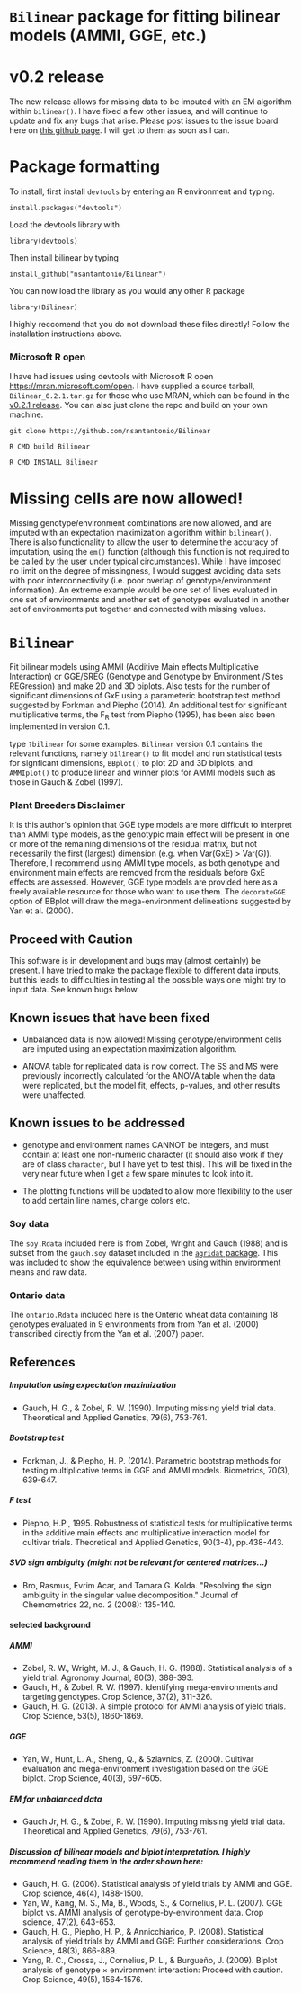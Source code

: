# ```Bilinear``` package for fitting bilinear models (AMMI, GGE, etc.)

# v0.2 release

The new release allows for missing data to be imputed with an EM algorithm within ```bilinear()```. I have fixed a few other issues, and will continue to update and fix any bugs that arise. Please post issues to the issue board here on [this github page](https://github.com/nsantantonio/Bilinear/issues). I will get to them as soon as I can.

# Package formatting

<!-- (August 21, 2017, eclipse edition)  This is the first formal R package for ```bilinear```, version 0.1!  To install, first install ```devtools``` by entering an R environment and typing.  -->

To install, first install ```devtools``` by entering an R environment and typing.  

```install.packages("devtools")```

Load the devtools library with

```library(devtools)```

Then install bilinear by typing

```install_github("nsantantonio/Bilinear")```

You can now load the library as you would any other R package

```library(Bilinear)```

I highly reccomend that you do not download these files directly! Follow the installation instructions above.

### Microsoft R open

I have had issues using devtools with Microsoft R open <https://mran.microsoft.com/open>. I have supplied a source tarball, ```Bilinear_0.2.1.tar.gz``` for those who use MRAN, which can be found in the [v0.2.1 release](https://github.com/nsantantonio/Bilinear/releases/tag/v0.2.1). You can also just clone the repo and build on your own machine. 

```git clone https://github.com/nsantantonio/Bilinear```

```R CMD build Bilinear```

```R CMD INSTALL Bilinear```

# Missing cells are now allowed!
Missing genotype/environment combinations are now allowed, and are imputed with an expectation maximization algorithm within ```bilinear()```. There is also functionality to allow the user to determine the accuracy of imputation, using the ```em()``` function (although this function is not required to be called by the user under typical circumstances). While I have imposed no limit on the degree of missingness, I would suggest avoiding data sets with poor interconnectivity (i.e. poor overlap of genotype/environment information). An extreme example would be one set of lines evaluated in one set of environments and another set of genotypes evaluated in another set of environments put together and connected with missing values. 

# ```Bilinear```

Fit bilinear models using AMMI (Additive Main effects Multiplicative Interaction) or GGE/SREG (Genotype and Genotype by Environment /Sites REGression) and make 2D and 3D biplots.  Also tests for the number of significant dimensions of GxE using a parameteric bootstrap test method suggested by Forkman and Piepho (2014). An additional test for significant multiplicative terms, the F<sub>R</sub> test from Piepho (1995), has been also been implemented in version 0.1.

type ```?bilinear``` for some examples.  ```Bilinear``` version 0.1 contains the relevant functions, namely ```bilinear()``` to fit model and run statistical tests for signficant dimensions, ```BBplot()``` to plot 2D and 3D biplots, and ```AMMIplot()``` to produce linear and winner plots for AMMI models such as those in Gauch & Zobel (1997).

### Plant Breeders Disclaimer
It is this author's opinion that GGE type models are more difficult to interpret than AMMI type models, as the genotypic main effect will be present in one or more of the remaining dimensions of the residual matrix, but not necessarily the first (largest) dimension (e.g. when Var(GxE) > Var(G)).  Therefore, I recommend using AMMI type models, as both genotype and environment main effects are removed from the residuals before GxE effects are assessed.  However, GGE type models are provided here as a freely available resource for those who want to use them. The ```decorateGGE``` option of BBplot will draw the mega-environment delineations suggested by Yan et al. (2000).

## Proceed with Caution
This software is in development and bugs may (almost certainly) be present. I have tried to make the package flexible to different data inputs, but this leads to difficulties in testing all the possible ways one might try to input data. See known bugs below.

## Known issues that have been fixed

* Unbalanced data is now allowed! Missing genotype/environment cells are imputed using an expectation maximization algorithm. 

* ANOVA table for replicated data is now correct. The SS and MS were previously incorrectly calculated for the ANOVA table when the data were replicated, but the model fit, effects, p-values, and other results were unaffected. 

## Known issues to be addressed

* genotype and environment names CANNOT be integers, and must contain at least one non-numeric character (it should also work if they are of class ```character```, but I have yet to test this). This will be fixed in the very near future when I get a few spare minutes to look into it. 

* The plotting functions will be updated to allow more flexibility to the user to add certain line names, change colors etc.
<!-- * the dataframe needs to be sorted by environment and then genotype in order to print the proper mean square values for the PCs. This does not effect the test, but it does make an erroneous Mean Square values for the PCs.  -->

<!-- * There is an inconsistancy in the behavior of the winner plot of ```AMMIplot()``` with some data. I have not had the time to investigate this and do not know when I will get to it. -->


<!-- * Need balanced data.  At this time, the program requires balanced data across genotypes and environments (i.e. all genotypes observed in all environments).  If just one or two cells are missing, you could impute the genotype effect + environment effect (i.e. no GxE) for that cell. The program will run with unequal replication within each location, but each genotype must be observed at least once in each environment, and unequal replication could result in erroneous estimates (the program should print a warning if there is unequal replication).  Eventually an EM algorithm might be implemented to account for unbalanced data as suggested by Gauch and Zorbel (1990). This is planned to be implemented soon. For unbalanced data, where each genotype is observed at least once in each environment, you could cetainly use a mixed model treating genotypes as random and estimate within environment blups.   -->

<!-- ### Eventually R package to CRAN ?:
When I find time to produce a slightly more polished, flexible and tested program, it may be submitted to CRAN as an R package. 
 -->
### Soy data
The ```soy.Rdata``` included here is from Zobel, Wright and Gauch (1988) and is subset from the ```gauch.soy``` dataset included in the [```agridat``` package](https://github.com/kwstat/agridat). This was included to show the equivalence between using within environment means and raw data. 
### Ontario data
The ```ontario.Rdata``` included here is the Onterio wheat data containing 18 genotypes evaluated in 9 environments from from Yan et al. (2000) transcribed directly from the Yan et al. (2007) paper. 


## References 
##### Imputation using expectation maximization
- Gauch, H. G., & Zobel, R. W. (1990). Imputing missing yield trial data. Theoretical and Applied Genetics, 79(6), 753-761.

##### Bootstrap test
- Forkman, J., & Piepho, H. P. (2014). Parametric bootstrap methods for testing multiplicative terms in GGE and AMMI models. Biometrics, 70(3), 639-647. 

##### F test
- Piepho, H.P., 1995. Robustness of statistical tests for multiplicative terms in the additive main effects and multiplicative interaction model for cultivar trials. Theoretical and Applied Genetics, 90(3-4), pp.438-443.

##### SVD sign ambiguity (might not be relevant for centered matrices...)
- Bro, Rasmus, Evrim Acar, and Tamara G. Kolda. "Resolving the sign ambiguity in the singular value decomposition." Journal of Chemometrics 22, no. 2 (2008): 135-140.

#### selected background

##### AMMI
- Zobel, R. W., Wright, M. J., & Gauch, H. G. (1988). Statistical analysis of a yield trial. Agronomy Journal, 80(3), 388-393.
- Gauch, H., & Zobel, R. W. (1997). Identifying mega-environments and targeting genotypes. Crop Science, 37(2), 311-326.
- Gauch, H. G. (2013). A simple protocol for AMMI analysis of yield trials. Crop Science, 53(5), 1860-1869.

##### GGE
- Yan, W., Hunt, L. A., Sheng, Q., & Szlavnics, Z. (2000). Cultivar evaluation and mega-environment investigation based on the GGE biplot. Crop Science, 40(3), 597-605.

##### EM for unbalanced data
- Gauch Jr, H. G., & Zobel, R. W. (1990). Imputing missing yield trial data. Theoretical and Applied Genetics, 79(6), 753-761.

##### Discussion of bilinear models and biplot interpretation. I highly recommend reading them in the order shown here:

- Gauch, H. G. (2006). Statistical analysis of yield trials by AMMI and GGE. Crop science, 46(4), 1488-1500.
- Yan, W., Kang, M. S., Ma, B., Woods, S., & Cornelius, P. L. (2007). GGE biplot vs. AMMI analysis of genotype-by-environment data. Crop science, 47(2), 643-653.
- Gauch, H. G., Piepho, H. P., & Annicchiarico, P. (2008). Statistical analysis of yield trials by AMMI and GGE: Further considerations. Crop Science, 48(3), 866-889.
- Yang, R. C., Crossa, J., Cornelius, P. L., & Burgueño, J. (2009). Biplot analysis of genotype × environment interaction: Proceed with caution. Crop Science, 49(5), 1564-1576.



